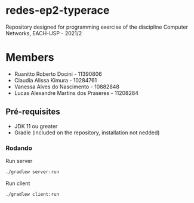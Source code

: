 # redes-ep2-typerace
Repository designed for programming exercise of the discipline Computer Networks, EACH-USP - 2021/2

# Members
* Ruanitto Roberto Docini - 11390806
* Claudia Alissa Kimura - 10284761
* Vanessa Alves do Nascimento - 10882848
* Lucas Alexandre Martins dos Praseres - 11208284



## Pré-requisites
* JDK 11 ou greater 
* Gradle (included on the repository, installation not nedded)

### Rodando
Run server
```sh
./gradlew server:run
```

Run client
```sh
./gradlew client:run
```
